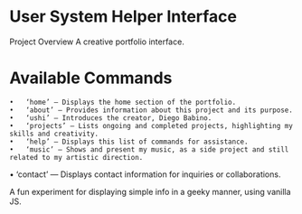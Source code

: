 # User System Helper Interface

Project Overview
A creative portfolio interface.

# Available Commands

	•	‘home’ — Displays the home section of the portfolio.
	•	‘about’ — Provides information about this project and its purpose.
	•	‘ushi’ — Introduces the creator, Diego Babino.
	•	‘projects’ — Lists ongoing and completed projects, highlighting my skills and creativity.
	•	‘help’ — Displays this list of commands for assistance.
	•	‘music’ — Shows and present my music, as a side project and still related to my artistic direction.
 •	‘contact’ — Displays contact information for inquiries or collaborations.


A fun experiment for displaying simple info in a geeky manner, using vanilla JS.
